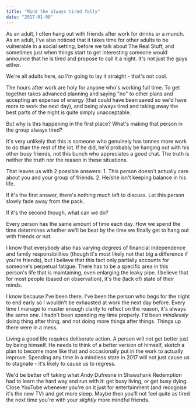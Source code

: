 ```yaml
---
title: "Mind the always tired folly"
date: "2017-01-08"
---
```


As an adult, I often hang out with friends after work for drinks or a munch. As an adult, I've also noticed that it takes time for other adults to be vulnerable in a social setting, before we talk about The Real Stuff, and sometimes just when things start to get interesting someone would announce that he is tired and propose to call it a night. It's not just the guys either.

We're all adults here, so I'm going to lay it straight - that's not cool.

The hours after work are holy for anyone who's working full time. To get together takes advanced planning and saying "no" to other plans and accepting an expense of energy (that could have been saved so we'd have more to work the next day), and being always tired and taking away the best parts of the night is quite simply unacceptable.

But why is this happening in the first place? What's making that person in the group always tired?

It's very unlikely that this is someone who genuinely has tonnes more work to do than the rest of the lot. If he did, he'd probably be hanging out with his other busy friends, not this bunch who appreciates a good chat. The truth is neither the truth nor the reason in these situations.

That leaves us with 2 possible answers: 1. This person doesn't actually care about you and your group of friends. 2. He/she isn't keeping balance in his life.

If it's the first answer, there's nothing much left to discuss. Let this person slowly fade away from the pack.

If it's the second though, what can we do?

Every person has the same amount of time each day. How we spend the time determines whether we'll be beat by the time we finally get to hang out with friends or not.

I know that everybody also has varying degrees of financial independence and family responsibilities (though it's most likely not that big a difference if you're friends), but I believe that this fact only partially accounts for someone's perpetual fatigue. There has to be a specific area in this person's life that is maintaining, even enlarging the leaky pipe. I believe that for most people (based on observation), it's the (lack of) state of their minds.

I know because I've been there. I've been the person who begs for the night to end early so I wouldn't be exhausted at work the next day before. Every time I manage to muster enough clarity to reflect on the reason, it's always the same one. I hadn't been spending my time properly. I'd been _mindlessly_ doing thing after thing, and not doing more things after things. Things up there were in a mess.

Living a good life requires deliberate action. A person will not get better just by being himself. He needs to think of a better version of himself, sketch a plan to become more like that and occasionally put in the work to actually improve. Spending any time in a mindless state in 2017 will not just cause us to stagnate - it's likely to cause us to regress.

We'd be better off taking what Andy Dufresne in Shawshank Redemption had to learn the hard way and run with it: get busy living, or get busy dying. Close YouTube whenever you're on it just for entertainment (and recognise it's the new TV) and get more sleep. Maybe then you'll not feel quite as tired the next time you're with your _slightly_ more mindful friends.
